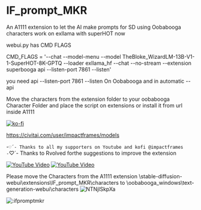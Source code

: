 # IF_prompt_MKR
An A1111 extension to let the AI make prompts for SD using Oobabooga
characters work on exllama with superHOT now

webui.py has CMD FLAGS

CMD_FLAGS = '--chat --model-menu --model TheBloke_WizardLM-13B-V1-1-SuperHOT-8K-GPTQ --loader exllama_hf --chat --no-stream --extension superbooga api --listen-port 7861 --listen'

you need 
api --listen-port 7861 --listen
On Oobabooga 
and in automatic --api

Move the characters from the extension folder to your oobabooga Character Folder and place the script on extensions or install it from url inside A1111



[![ko-fi](https://ko-fi.com/img/githubbutton_sm.svg)](https://ko-fi.com/O4O51R44U)

https://civitai.com/user/impactframes/models

 -`♡´- Thanks to all my supporters on Youtube and kofi @impactframes 
 -`♡´- Thanks to Rvolved forthe suggestions to improve the extension

[![YouTube Video](https://img.youtube.com/vi/Y1E_y7ZrX5w/0.jpg)](https://youtu.be/Y1E_y7ZrX5w)
[![YouTube Video](https://img.youtube.com/vi/Bg9jVxkk4/0.jpg)](https://youtu.be/Bg9jV2Vxkk4)

Please move the Characters from the A1111 extension 
\stable-diffusion-webui\extensions\IF_prompt_MKR\characters 
to
\oobabooga_windows\text-generation-webui\characters
![NTNjlSkpXa](https://github.com/if-ai/IF_prompt_MKR/assets/21185218/f7e8f3bb-80a6-4943-bf7c-9abdf77f42fc)


<img src="https://count.getloli.com/get/@ifpromptmkr?theme=rule34" alt=":ifpromptmkr" />
